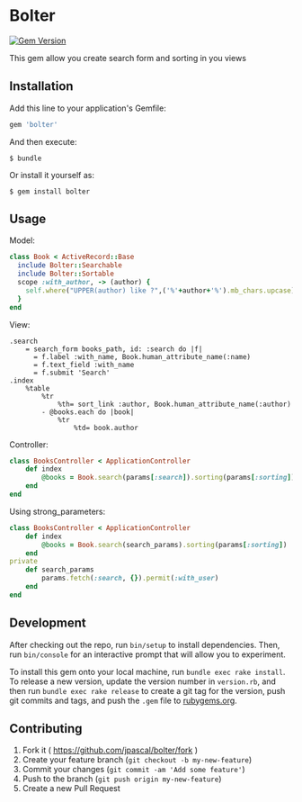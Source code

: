 # Bolter

[![Gem Version](https://badge.fury.io/rb/bolter.svg)](http://badge.fury.io/rb/bolter)

This gem allow you create search form and sorting in you views

## Installation

Add this line to your application's Gemfile:

```ruby
gem 'bolter'
```

And then execute:

    $ bundle

Or install it yourself as:

    $ gem install bolter

## Usage

Model:
```ruby
class Book < ActiveRecord::Base 
  include Bolter::Searchable
  include Bolter::Sortable
  scope :with_author, -> (author) {
    self.where("UPPER(author) like ?",('%'+author+'%').mb_chars.upcase)
  }
end
```

View:
```haml
.search
    = search_form books_path, id: :search do |f|
      = f.label :with_name, Book.human_attribute_name(:name)
      = f.text_field :with_name
      = f.submit 'Search'
.index
    %table
        %tr
            %th= sort_link :author, Book.human_attribute_name(:author)
        - @books.each do |book|
            %tr
                %td= book.author
```

Controller:
```ruby
class BooksController < ApplicationController
    def index
        @books = Book.search(params[:search]).sorting(params[:sorting])
    end
end
```

Using strong_parameters:
```ruby
class BooksController < ApplicationController
    def index
        @books = Book.search(search_params).sorting(params[:sorting])
    end
private
    def search_params
        params.fetch(:search, {}).permit(:with_user)
    end
end
```



## Development

After checking out the repo, run `bin/setup` to install dependencies. Then, run `bin/console` for an interactive prompt that will allow you to experiment.

To install this gem onto your local machine, run `bundle exec rake install`. To release a new version, update the version number in `version.rb`, and then run `bundle exec rake release` to create a git tag for the version, push git commits and tags, and push the `.gem` file to [rubygems.org](https://rubygems.org).

## Contributing

1. Fork it ( https://github.com/jpascal/bolter/fork )
2. Create your feature branch (`git checkout -b my-new-feature`)
3. Commit your changes (`git commit -am 'Add some feature'`)
4. Push to the branch (`git push origin my-new-feature`)
5. Create a new Pull Request
